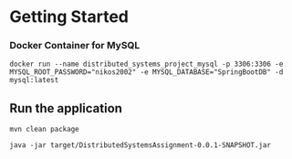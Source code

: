 # Getting Started

### Docker Container for MySQL
```shell
docker run --name distributed_systems_project_mysql -p 3306:3306 -e MYSQL_ROOT_PASSWORD="nikos2002" -e MYSQL_DATABASE="SpringBootDB" -d mysql:latest
 ```

 ## Run the application
 ```shell
 mvn clean package
 ```

 ```shell
 java -jar target/DistributedSystemsAssignment-0.0.1-SNAPSHOT.jar
 ```
